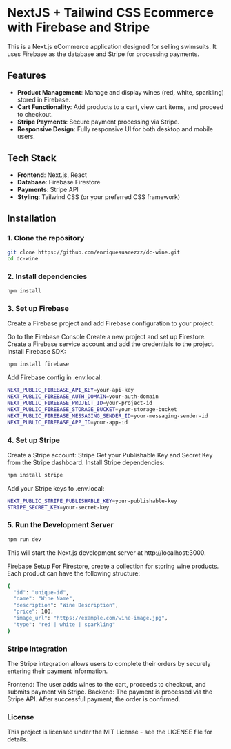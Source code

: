 # NextJS + Tailwind CSS Ecommerce with Firebase and Stripe

This is a Next.js eCommerce application designed for selling swimsuits. It uses Firebase as the database and Stripe for processing payments.

## Features

- **Product Management**: Manage and display wines (red, white, sparkling) stored in Firebase.
- **Cart Functionality**: Add products to a cart, view cart items, and proceed to checkout.
- **Stripe Payments**: Secure payment processing via Stripe.
- **Responsive Design**: Fully responsive UI for both desktop and mobile users.

## Tech Stack

- **Frontend**: Next.js, React
- **Database**: Firebase Firestore
- **Payments**: Stripe API
- **Styling**: Tailwind CSS (or your preferred CSS framework)

## Installation

### 1. Clone the repository

```bash
git clone https://github.com/enriquesuarezzz/dc-wine.git
cd dc-wine
```

### 2. Install dependencies
```bash
npm install
```

### 3. Set up Firebase
Create a Firebase project and add Firebase configuration to your project.

Go to the Firebase Console
Create a new project and set up Firestore.
Create a Firebase service account and add the credentials to the project.
Install Firebase SDK:

```bash
npm install firebase
```

Add Firebase config in .env.local:
```bash
NEXT_PUBLIC_FIREBASE_API_KEY=your-api-key
NEXT_PUBLIC_FIREBASE_AUTH_DOMAIN=your-auth-domain
NEXT_PUBLIC_FIREBASE_PROJECT_ID=your-project-id
NEXT_PUBLIC_FIREBASE_STORAGE_BUCKET=your-storage-bucket
NEXT_PUBLIC_FIREBASE_MESSAGING_SENDER_ID=your-messaging-sender-id
NEXT_PUBLIC_FIREBASE_APP_ID=your-app-id
```

### 4. Set up Stripe
Create a Stripe account: Stripe
Get your Publishable Key and Secret Key from the Stripe dashboard.
Install Stripe dependencies:
```bash
npm install stripe
```

Add your Stripe keys to .env.local:
```bash
NEXT_PUBLIC_STRIPE_PUBLISHABLE_KEY=your-publishable-key
STRIPE_SECRET_KEY=your-secret-key
```

 ### 5. Run the Development Server
 ```bash
 npm run dev
 ```
 This will start the Next.js development server at http://localhost:3000.

 Firebase Setup
For Firestore, create a collection for storing wine products. Each product can have the following structure:
```bash
{
  "id": "unique-id",
  "name": "Wine Name",
  "description": "Wine Description",
  "price": 100,
  "image_url": "https://example.com/wine-image.jpg",
  "type": "red | white | sparkling"
}
 ```

### Stripe Integration
The Stripe integration allows users to complete their orders by securely entering their payment information.

Frontend: The user adds wines to the cart, proceeds to checkout, and submits payment via Stripe.
Backend: The payment is processed via the Stripe API. After successful payment, the order is confirmed.

### License
This project is licensed under the MIT License - see the LICENSE file for details.
